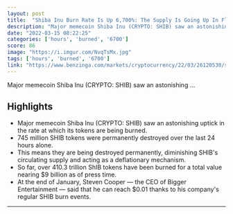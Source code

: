 ```yaml
---
layout: post
title:  "Shiba Inu Burn Rate Is Up 6,700%: The Supply Is Going Up In Flames | Benzinga"
description: "Major memecoin Shiba Inu (CRYPTO: SHIB) saw an astonishing ..."
date: "2022-03-15 08:22:25"
categories: ['hours', 'burned', '6700']
score: 86
image: "https://i.imgur.com/NvqTsMx.jpg"
tags: ['hours', 'burned', '6700']
link: "https://www.benzinga.com/markets/cryptocurrency/22/03/26120530/shiba-inu-burn-rate-is-up-6-700-the-supply-is-going-up-in-flames"
---
```


Major memecoin Shiba Inu (CRYPTO: SHIB) saw an astonishing ...

## Highlights

- Major memecoin Shiba Inu (CRYPTO: SHIB) saw an astonishing uptick in the rate at which its tokens are being burned.
- 745 million SHIB tokens were permanently destroyed over the last 24 hours alone.
- This means they are being destroyed permanently, diminishing SHIB's circulating supply and acting as a deflationary mechanism.
- So far, over 410.3 trillion ShIB tokens have been burned for a total value nearing $9 billion as of press time.
- At the end of January, Steven Cooper — the CEO of Bigger Entertainment — said that he can reach $0.01 thanks to his company's regular SHIB burn events.

---
